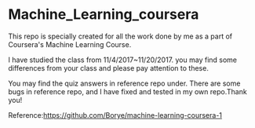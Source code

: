 # Machine_Learning_coursera
This repo is specially created for all the work done by me as a part of Coursera's Machine Learning Course.

I have studied the class from 11/4/2017~11/20/2017. you may find some differences from your class and please pay attention to these.

You may find the quiz answers in reference repo under. There are some bugs in reference repo, and I have fixed and tested in my own repo.Thank you!

Reference:https://github.com/Borye/machine-learning-coursera-1